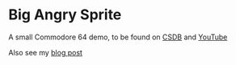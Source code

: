 # Big Angry Sprite

A small Commodore 64 demo, to be found on
[CSDB](https://csdb.dk/release/?id=199156) and
[YouTube](https://www.youtube.com/watch?v=hK6_zeYYZ3Q)

Also see my [blog post](https://www.micheldebree.nl/posts/big_angry_sprite)
